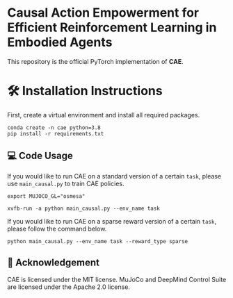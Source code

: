 # Causal Action Empowerment for Efficient Reinforcement Learning in Embodied Agents


This repository is the official PyTorch implementation of **CAE**. 

# 🛠️ Installation Instructions

First, create a virtual environment and install all required packages. 
~~~
conda create -n cae python=3.8
pip install -r requirements.txt
~~~


## 💻 Code Usage

If you would like to run CAE on a standard version of a certain `task`, please use `main_causal.py` to train CAE policies.
~~~
export MUJOCO_GL="osmesa"
~~~
~~~
xvfb-run -a python main_causal.py --env_name task
~~~
If you would like to run CAE on a sparse reward version of a certain `task`, please follow the command below.
~~~
python main_causal.py --env_name task --reward_type sparse
~~~


## 🙏 Acknowledgement

CAE is licensed under the MIT license. MuJoCo and DeepMind Control Suite are licensed under the Apache 2.0 license. 
